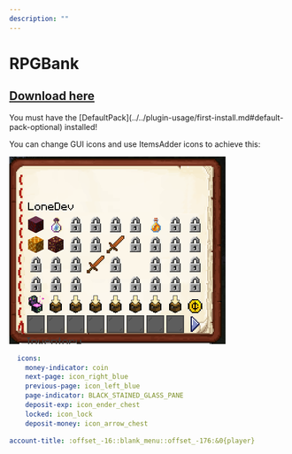 ```yaml
---
description: ""
---
```


# RPGBank

## [Download here](https://www.spigotmc.org/resources/%E2%9C%85must-have%E2%9C%85-rpgbank-store-your-items-exp-and-money-using-villagers-npcs-and-custom-gui.29139/)


<Warning>
You must have the [DefaultPack](../../plugin-usage/first-install.md#default-pack-optional) installed!
</Warning>


You can change GUI icons and use ItemsAdder icons to achieve this:

![](<assets/images/image (110).png>)

<Tabs>
  <Tab title="config.yml">

```yaml
  icons:
    money-indicator: coin
    next-page: icon_right_blue
    previous-page: icon_left_blue
    page-indicator: BLACK_STAINED_GLASS_PANE
    deposit-exp: icon_ender_chest
    locked: icon_lock
    deposit-money: icon_arrow_chest
```

  </Tab>
  <Tab title="language file">

```yaml
account-title: :offset_-16::blank_menu::offset_-176:&0{player}
```

  </Tab>
</Tabs>